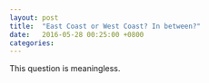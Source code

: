 ```yaml
---
layout: post
title:  "East Coast or West Coast? In between?"
date:   2016-05-28 00:25:00 +0800
categories: 
---
```

This question is meaningless.
